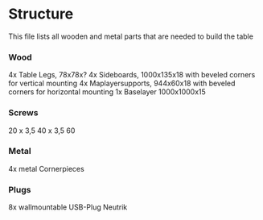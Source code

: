 # Structure

This file lists all wooden and metal parts that are needed to build the table

### Wood

4x Table Legs, 78x78x?
4x Sideboards, 1000x135x18 with beveled corners for vertical mounting
4x Maplayersupports, 944x60x18 with beveled corners for horizontal mounting
1x Baselayer 1000x1000x15

### Screws

20 x 3,5
40 x 3,5
60 

### Metal

4x metal Cornerpieces

### Plugs

8x wallmountable USB-Plug Neutrik
